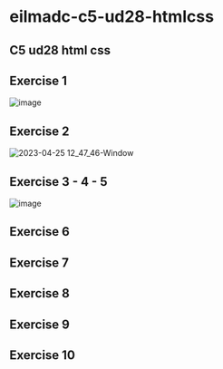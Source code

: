 # eilmadc-c5-ud28-htmlcss
 ## C5 ud28 html css

## Exercise 1
![image](https://user-images.githubusercontent.com/57563030/234236885-f7caad8d-8d04-47b2-ab11-ba268e1de3ac.png)

## Exercise 2

![2023-04-25 12_47_46-Window](https://user-images.githubusercontent.com/57563030/234254684-2bd77722-9c58-4d9b-bf10-12c12539785b.png)

## Exercise 3 - 4 - 5

![image](https://user-images.githubusercontent.com/57563030/234272616-2e370dea-74c7-4ecc-9684-22e4b1deca11.png)

## Exercise 6

## Exercise 7

## Exercise 8

## Exercise 9

## Exercise 10
